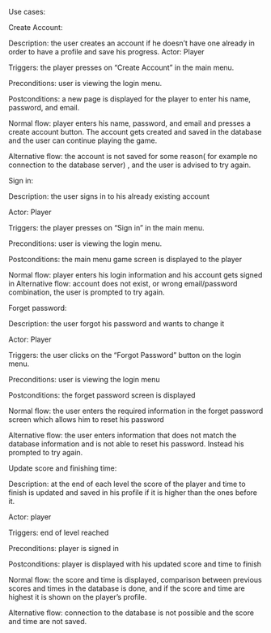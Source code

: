 Use cases:

Create Account:

Description: the user creates an account if he doesn’t have one already in order to have a profile and save his progress.
Actor: Player

Triggers: the player presses on “Create Account” in the main menu.

Preconditions: user is viewing the login menu.

Postconditions: a new page is displayed for the player to enter his name, password, and email.

Normal flow: player enters his name, password, and email and presses a create account button. The account gets created and saved in the database and the user can continue playing the game.

Alternative flow: the account is not saved for some reason( for example no connection to the database server) , and the user is advised to try again.

Sign in:

Description: the user signs in to his already existing account

Actor: Player

Triggers: the  player presses on “Sign in” in the main menu.

Preconditions: user is viewing the login menu.

Postconditions: the main menu game screen is displayed to the player

Normal flow: player enters his login information and his account gets signed in
Alternative flow: account does not exist, or wrong email/password combination, the user is prompted to try again.

Forget password:

Description: the user forgot his password and wants to change it

Actor: Player

Triggers: the user clicks on the “Forgot Password” button on the login menu.

Preconditions: user is viewing the login menu

Postconditions: the forget password screen is displayed

Normal flow: the user enters the required information in the forget password screen which allows him to reset his password

Alternative flow: the user enters information that does not match the database information and is not able to reset his password. Instead his prompted to try again.

Update score and finishing time:

Description: at the end of each level the score of the player and time to finish is updated and saved in his profile if it is higher than the ones before it.

Actor: player

Triggers: end of level reached

Preconditions: player is signed in

Postconditions: player is displayed with his updated score and time to finish

Normal flow: the score and time is displayed, comparison between previous scores and times in the database is done, and if the score and time are highest it is shown on the player’s profile.

Alternative flow: connection to the database is not possible and the score and time are not saved.
